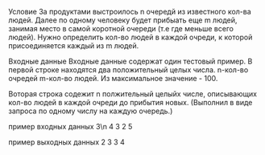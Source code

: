 Условие
За продуктами выстроилось n очередй из известного кол-ва людей. Далее по одному человеку
будет прибыать еще m людей, занимая место в самой коротной очереди (т.е где меньше всего людей).
Нужно определить кол-во людей в каждой очреди, к которой присоединяется каждый из m людей.

Входные данные
Входные данные содержат один тестовый пример. В первой строке находятся два положительный целых числа.
n-кол-во очредей
m-кол-во людей.
Из максимальное значение - 100.

Воторая строка содежит n полжительный целыйх числе, описывающих кол-во людей в каждой очреди до прибытия новых.
(Выполнил в виде запроса по одному числу на каждую очередь.)

пример входных данных
        3\n 4
        3 2 5

пример выходных данных
  2
  3
  3
  4
